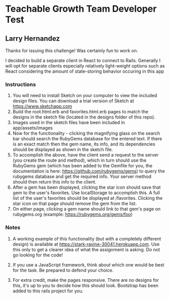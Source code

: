 # Teachable Growth Team Developer Test
## Larry Hernandez

Thanks for issuing this challenge! Was certainly fun to work on.

I decided to build a separate client in React to connect to Rails. 
Generally I will opt for separate clients especially relatively 
light-weight options such as React considering the amount of 
state-storing behavior occuring in this app   

### Instructions

1. You will need to install Sketch on your computer to view the included design files. You can download a trial version of Sketch at https://www.sketchapp.com
2. Build the root.html.erb and favorites.html.erb pages to match the designs in the sketch file (located in the designs folder of this repo).
3. Images used in the sketch files have been included in app/assets/images
4. Now for the functionality - clicking the magnifying glass on the search bar should search the RubyGems database for the entered text. If there is an exact match then the gem name, its info, and its dependencies should be displayed as shown in the sketch file.
5. To accomplish the above, have the client send a request to the server (you create the route and method), which in turn should use the RubyGems gem (which has been added to the Gemfile for you, the documentation is here: https://github.com/rubygems/gems) to query the rubygems database and get the required info. Your server method should then return this info to the client.
6. After a gem has been displayed, clicking the star icon should save that gem to the user's favorites. Use localStorage to accomplish this. A full list of the user's favorites should be displayed at /favorites. Clicking the star icon on that page should remove the gem from the list.
7. On either page, clicking a gem name should link to that gem's page on rubygems.org (example: https://rubygems.org/gems/foo)

### Notes

1. A working example of this functionality (but with a completely different design) is available at https://stark-ravine-30041.herokuapp.com. Use this only to get a clearer idea of what the assignment is asking. Do not go looking for the code!

2. If you use a JavaScript framework, think about which one would be best for the task. Be prepared to defend your choice.

3. For extra credit, make the pages responsive. There are no designs for this, it's up to you to decide how this should look. Bootstrap has been added to this rails project for you.
